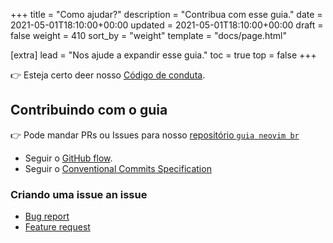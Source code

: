 +++
title = "Como ajudar?"
description = "Contribua com esse guia."
date = 2021-05-01T18:10:00+00:00
updated = 2021-05-01T18:10:00+00:00
draft = false
weight = 410
sort_by = "weight"
template = "docs/page.html"

[extra]
lead = "Nos ajude a expandir esse guia."
toc = true
top = false
+++

👉 Esteja certo deer nosso [Código de conduta](../code-of-conduct/).

## Contribuindo com o guia

👉 Pode mandar PRs ou Issues para nosso [repositório `guia neovim br`](https://github.com/jonatasoli/guia-neovim-br)

- Seguir o [GitHub flow](https://guides.github.com/introduction/flow/).
- Seguir o [Conventional Commits Specification](https://www.conventionalcommits.org/en/v1.0.0/)

### Criando uma issue an issue

- [Bug report](https://github.com/jonatasoli/guia-neovim-br/issues)
- [Feature request](https://github.com/jonatasoli/guia-neovim-br/issues)
